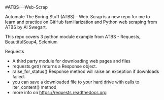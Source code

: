 #ATBS---Web-Scrap

Automate The Boring Stuff (ATBS) - Web-Scrap is a new repo for me to learn and practice on GitHub familiarization and Python web scraping from ATBS by Al Swegart.

This repo covers 3 python module example from ATBS - Requests, BeautifulSoup4, Selenium

Requests
 - A third party module for downloading web pages and files
 - requests.get() returns a Response object.
 - raise_for_status() Response method will raise an exception if downloads failed.
 - you can save a downloaded file to your hard drive with calls to iter_content() method
 - more info on https://requests.readthedocs.org
